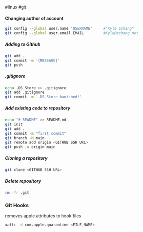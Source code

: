 #linux #git

#### Changing author of account
```bash
git config --global user.name "USERNAME"     #"Kyle Schang"
git config --global user.email EMAIL         #Kyle@schang.net
```


##### Adding to Github
```bash
git add .
git commit -m '{MESSAGE}'
git push
```


##### .gitignore
```bash
echo .DS_Store >> .gitignore
git add .gitignore
git commit -m '.DS_Store banished!'
```

##### Add existing code to repository
```bash
echo "# README" >> README.md
git init
git add .
git commit -m "first commit"
git branch -M main
git remote add origin <GITHUB SSH URL>
git push -u origin main
```


##### Cloning a repository
```bash
git clone <GITHUB SSH URL>
```


##### Delete repository
```bash
rm -fr .git
```


### Git Hooks

removes apple attributes to hook files
```bash
xattr -d com.apple.quarantine <FILE_NAME>
```

